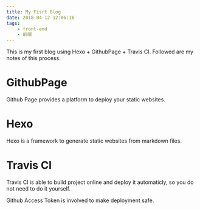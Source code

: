 ```yaml
---
title: My Fisrt Blog
date: 2018-04-12 12:06:16
tags: 
	- front-end
	- 前端
---
```

This is my first blog using Hexo + GithubPage + Travis CI. Followed are my notes of this process.

# GithubPage

Github Page provides a platform to deploy your static websites.

# Hexo

Hexo is a framework to generate static websites from markdown files.

# Travis CI

Travis CI is able to build project online and deploy it automaticly, so you do not need to do it yourself.

Github Access Token is involved to make deployment safe.
